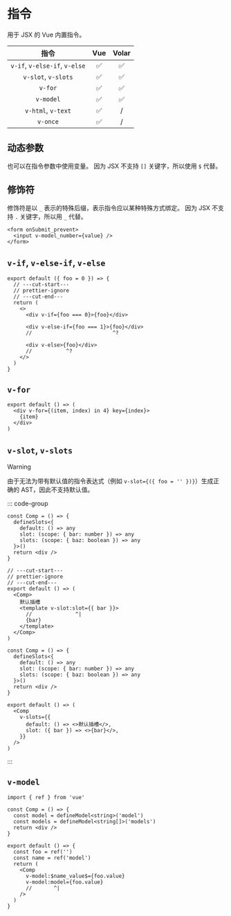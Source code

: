 # 指令

用于 JSX 的 Vue 内置指令。

|           指令           |        Vue         |       Volar        |
| :---------------------------: | :----------------: | :----------------: |
| `v-if`, `v-else-if`, `v-else` | :white_check_mark: | :white_check_mark: |
|      `v-slot`, `v-slots`      | :white_check_mark: | :white_check_mark: |
|            `v-for`            | :white_check_mark: | :white_check_mark: |
|           `v-model`           | :white_check_mark: | :white_check_mark: |
|      `v-html`, `v-text`       | :white_check_mark: |         /          |
|           `v-once`            | :white_check_mark: |         /          |

## 动态参数

也可以在指令参数中使用变量。
因为 JSX 不支持 `[]` 关键字，所以使用 `$` 代替。

## 修饰符

修饰符是以 `_` 表示的特殊后缀，表示指令应以某种特殊方式绑定。
因为 JSX 不支持 `.` 关键字，所以用 `_` 代替。

```tsx
<form onSubmit_prevent>
  <input v-model_number={value} />
</form>
```

## `v-if`, `v-else-if`, `v-else`

```tsx twoslash
export default ({ foo = 0 }) => {
  // ---cut-start---
  // prettier-ignore
  // ---cut-end---
  return (
    <>
      <div v-if={foo === 0}>{foo}</div>

      <div v-else-if={foo === 1}>{foo}</div>
      //                          ^?

      <div v-else>{foo}</div>
      //           ^?
    </>
  )
}
```

## `v-for`

```tsx twoslash
export default () => (
  <div v-for={(item, index) in 4} key={index}>
    {item}
  </div>
)
```

## `v-slot`, `v-slots`

> [!WARNING]
> 由于无法为带有默认值的指令表达式（例如 `v-slot={({ foo = '' })}`）生成正确的 AST，因此不支持默认值。

::: code-group

```tsx [v-slot] twoslash
const Comp = () => {
  defineSlots<{
    default: () => any
    slot: (scope: { bar: number }) => any
    slots: (scope: { baz: boolean }) => any
  }>()
  return <div />
}

// ---cut-start---
// prettier-ignore
// ---cut-end---
export default () => (
  <Comp>
    默认插槽
    <template v-slot:slot={{ bar }}>
      //              ^|
      {bar}
    </template>
  </Comp>
)
```

```tsx [v-slots] twoslash
const Comp = () => {
  defineSlots<{
    default: () => any
    slot: (scope: { bar: number }) => any
    slots: (scope: { baz: boolean }) => any
  }>()
  return <div />
}

export default () => (
  <Comp
    v-slots={{
      default: () => <>默认插槽</>,
      slot: ({ bar }) => <>{bar}</>,
    }}
  />
)
```

:::

## `v-model`

```tsx twoslash
import { ref } from 'vue'

const Comp = () => {
  const model = defineModel<string>('model')
  const models = defineModel<string[]>('models')
  return <div />
}

export default () => {
  const foo = ref('')
  const name = ref('model')
  return (
    <Comp
      v-model:$name_value$={foo.value}
      v-model:model={foo.value}
      //       ^|
    />
  )
}
```
